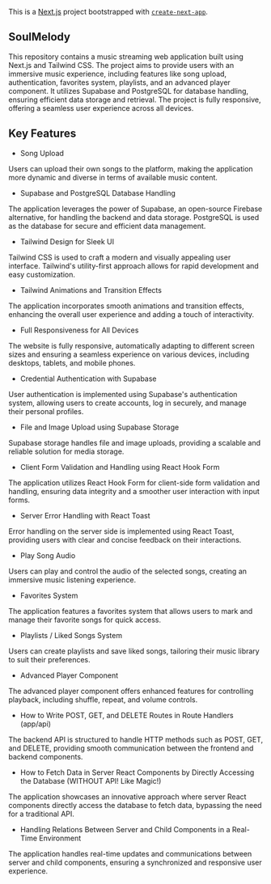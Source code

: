 This is a [Next.js](https://nextjs.org/) project bootstrapped with [`create-next-app`](https://github.com/vercel/next.js/tree/canary/packages/create-next-app).

## SoulMelody
This repository contains a music streaming web application built using Next.js and Tailwind CSS. The project aims to provide users with an immersive music experience, including features like song upload, authentication, favorites system, playlists, and an advanced player component. It utilizes Supabase and PostgreSQL for database handling, ensuring efficient data storage and retrieval. The project is fully responsive, offering a seamless user experience across all devices.

## Key Features
- Song Upload

Users can upload their own songs to the platform, making the application more dynamic and diverse in terms of available music content.

- Supabase and PostgreSQL Database Handling

The application leverages the power of Supabase, an open-source Firebase alternative, for handling the backend and data storage. PostgreSQL is used as the database for secure and efficient data management.

- Tailwind Design for Sleek UI

Tailwind CSS is used to craft a modern and visually appealing user interface. Tailwind's utility-first approach allows for rapid development and easy customization.

- Tailwind Animations and Transition Effects

The application incorporates smooth animations and transition effects, enhancing the overall user experience and adding a touch of interactivity.

- Full Responsiveness for All Devices

The website is fully responsive, automatically adapting to different screen sizes and ensuring a seamless experience on various devices, including desktops, tablets, and mobile phones.

- Credential Authentication with Supabase

User authentication is implemented using Supabase's authentication system, allowing users to create accounts, log in securely, and manage their personal profiles.

- File and Image Upload using Supabase Storage

Supabase storage handles file and image uploads, providing a scalable and reliable solution for media storage.

- Client Form Validation and Handling using React Hook Form

The application utilizes React Hook Form for client-side form validation and handling, ensuring data integrity and a smoother user interaction with input forms.

- Server Error Handling with React Toast

Error handling on the server side is implemented using React Toast, providing users with clear and concise feedback on their interactions.

- Play Song Audio

Users can play and control the audio of the selected songs, creating an immersive music listening experience.

- Favorites System

The application features a favorites system that allows users to mark and manage their favorite songs for quick access.

- Playlists / Liked Songs System

Users can create playlists and save liked songs, tailoring their music library to suit their preferences.

- Advanced Player Component

The advanced player component offers enhanced features for controlling playback, including shuffle, repeat, and volume controls.

- How to Write POST, GET, and DELETE Routes in Route Handlers (app/api)

The backend API is structured to handle HTTP methods such as POST, GET, and DELETE, providing smooth communication between the frontend and backend components.

- How to Fetch Data in Server React Components by Directly Accessing the Database (WITHOUT API! Like Magic!)

The application showcases an innovative approach where server React components directly access the database to fetch data, bypassing the need for a traditional API.

- Handling Relations Between Server and Child Components in a Real-Time Environment

The application handles real-time updates and communications between server and child components, ensuring a synchronized and responsive user experience.
